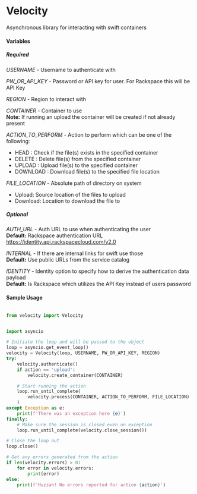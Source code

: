 # Velocity

Asynchronous library for interacting with swift containers

#### Variables

##### Required

*USERNAME* - Username to authenticate with

*PW_OR_API_KEY* - Password or API key for user. For Rackspace this
                  will be API Key

*REGION* - Region to interact with

*CONTAINER* - Container to use  
**Note:** If running an upload the container will be created if not already present

*ACTION_TO_PERFORM* - Action to perform which can be one of the following:
  * HEAD : Check if the file(s) exists in the specified container
  * DELETE : Delete file(s) from the specified container
  * UPLOAD : Upload file(s) to the specified container
  * DOWNLOAD : Download file(s) to the specified file location

*FILE_LOCATION* - Absolute path of directory on system
  * Upload: Source location of the files to upload
  * Download: Location to download the file to

##### Optional

*AUTH_URL* - Auth URL to use when authenticating the user  
**Default:** Rackspace authentication URL https://identity.api.rackspacecloud.com/v2.0

*INTERNAL* - If there are internal links for swift use those  
**Default:** Use public URLs from the service catalog

*IDENTITY* - Identity option to specify how to derive the authentication data payload  
**Default:** Is Rackspace which utilizes the API Key instead of users password


#### Sample Usage

```python

from velocity import Velocity


import asyncio

# Initiate the loop and will be passed to the object
loop = asyncio.get_event_loop()
velocity = Velocity(loop, USERNAME, PW_OR_API_KEY, REGION)
try:
    velocity.authenticate()
    if action == 'upload':
        velocity.create_container(CONTAINER)

    # Start running the action
    loop.run_until_complete(
        velocity.process(CONTAINER, ACTION_TO_PERFORM, FILE_LOCATION)
    )
except Exception as e:
    print(f'There was an exception here {e}')
finally:
    # Make sure the session is closed even on exception
    loop.run_until_complete(velocity.close_session())

# Close the loop out
loop.close()

# Get any errors generated from the action
if len(velocity.errors) > 0:
    for error in velocity.errors:
        print(error)
else:
    print(f'Huzzah! No errors reported for action {action}')

```
